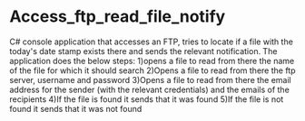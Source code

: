 # Access_ftp_read_file_notify
C# console application that accesses an FTP, tries to locate if a file with the today's date stamp exists there and sends the relevant notification. The application does the below steps: 1)opens a file to read from there the name of the file for which it should search 2)Opens a file to read from there the ftp server, username and password 3)Opens a file to read from there the email address for the sender (with the relevant credentials) and the emails of the recipients 4)If the file is found it sends that it was found 5)If the file is not found it sends that it was not found
